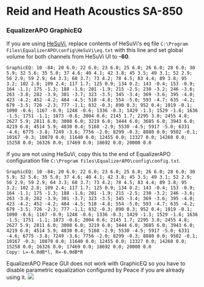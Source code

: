 # Reid and Heath Acoustics SA-850
### EqualizerAPO GraphicEQ
If you are using [HeSuVi](https://sourceforge.net/projects/hesuvi/), replace contents of HeSuVi's eq file `C:\Program Files\EqualizerAPO\config\HeSuVi\eq.txt` with this line and set global volume for both channels from HeSuVi UI to **-60**.
```
GraphicEQ: 10 -84; 20 6.0; 22 6.0; 23 6.0; 25 6.0; 26 6.0; 28 6.0; 30 5.9; 32 5.6; 35 5.0; 37 4.6; 40 4.1; 42 3.8; 45 3.5; 49 3.1; 52 2.9; 56 2.9; 59 2.9; 64 3.3; 68 3.7; 73 4.2; 78 4.5; 83 4.4; 89 3.8; 95 3.2; 102 2.8; 109 2.4; 117 1.7; 125 0.9; 134 0.2; 143 -0.4; 153 -0.9; 164 -1.1; 175 -1.3; 188 -1.6; 201 -1.9; 215 -2.5; 230 -3.2; 246 -3.6; 263 -3.8; 282 -3.9; 301 -3.7; 323 -3.5; 345 -3.4; 369 -3.6; 395 -4.0; 423 -4.2; 452 -4.2; 484 -4.5; 518 -4.8; 554 -5.0; 593 -4.7; 635 -4.2; 679 -3.5; 726 -2.3; 777 -1.1; 832 -0.3; 890 0.3; 952 0.4; 1019 -0.1; 1090 -0.6; 1167 -0.9; 1248 -0.6; 1336 -0.3; 1429 -1.3; 1529 -1.6; 1636 -1.5; 1751 -1.1; 1873 -0.6; 2004 0.6; 2145 1.7; 2295 3.0; 2455 4.8; 2627 5.9; 2811 6.0; 3008 6.0; 3219 6.0; 3444 6.0; 3685 6.0; 3943 6.0; 4219 6.0; 4514 5.9; 4830 0.4; 5168 -2.9; 5530 -4.5; 5917 -5.0; 6331 -4.6; 6775 -3.8; 7249 -3.6; 7756 -2.0; 8299 -0.3; 8880 0.0; 9502 -0.1; 10167 -0.3; 10879 0.0; 11640 0.0; 12455 0.0; 13327 0.0; 14260 0.0; 15258 0.0; 16326 0.0; 17469 0.0; 18692 0.0; 20000 0.0
```
If you are not using HeSuVi, copy this to the end of EqualizerAPO configuration file `C:\Program Files\EqualizerAPO\config\config.txt`.
```
GraphicEQ: 10 -84; 20 6.0; 22 6.0; 23 6.0; 25 6.0; 26 6.0; 28 6.0; 30 5.9; 32 5.6; 35 5.0; 37 4.6; 40 4.1; 42 3.8; 45 3.5; 49 3.1; 52 2.9; 56 2.9; 59 2.9; 64 3.3; 68 3.7; 73 4.2; 78 4.5; 83 4.4; 89 3.8; 95 3.2; 102 2.8; 109 2.4; 117 1.7; 125 0.9; 134 0.2; 143 -0.4; 153 -0.9; 164 -1.1; 175 -1.3; 188 -1.6; 201 -1.9; 215 -2.5; 230 -3.2; 246 -3.6; 263 -3.8; 282 -3.9; 301 -3.7; 323 -3.5; 345 -3.4; 369 -3.6; 395 -4.0; 423 -4.2; 452 -4.2; 484 -4.5; 518 -4.8; 554 -5.0; 593 -4.7; 635 -4.2; 679 -3.5; 726 -2.3; 777 -1.1; 832 -0.3; 890 0.3; 952 0.4; 1019 -0.1; 1090 -0.6; 1167 -0.9; 1248 -0.6; 1336 -0.3; 1429 -1.3; 1529 -1.6; 1636 -1.5; 1751 -1.1; 1873 -0.6; 2004 0.6; 2145 1.7; 2295 3.0; 2455 4.8; 2627 5.9; 2811 6.0; 3008 6.0; 3219 6.0; 3444 6.0; 3685 6.0; 3943 6.0; 4219 6.0; 4514 5.9; 4830 0.4; 5168 -2.9; 5530 -4.5; 5917 -5.0; 6331 -4.6; 6775 -3.8; 7249 -3.6; 7756 -2.0; 8299 -0.3; 8880 0.0; 9502 -0.1; 10167 -0.3; 10879 0.0; 11640 0.0; 12455 0.0; 13327 0.0; 14260 0.0; 15258 0.0; 16326 0.0; 17469 0.0; 18692 0.0; 20000 0.0
Copy: L=-6.0dB*l, R=-6.0dB*R
```
EqualizerAPO Peace GUI does not work with GraphicEQ so you have to disable parametric equalization configured by Peace if you are already using it.
![](https://raw.githubusercontent.com/jaakkopasanen/AutoEq/master/results/Sonoma%20Model%20One/innerfidelity/onear/Reid%20and%20Heath%20Acoustics%20SA-850/Reid%20and%20Heath%20Acoustics%20SA-850.png)
